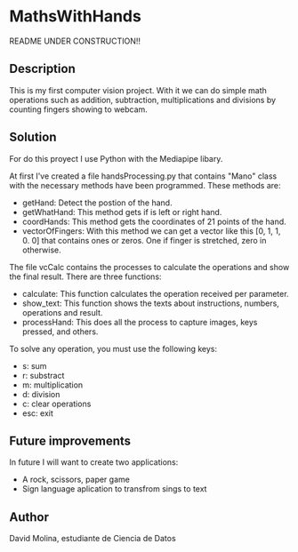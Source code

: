 # MathsWithHands

README UNDER CONSTRUCTION!!


## Description
This is my first computer vision project. With it we can do simple math operations such as addition, subtraction, multiplications and divisions by counting fingers showing to webcam.

## Solution
For do this proyect I use Python with the Mediapipe libary.  

At first I've created a file handsProcessing.py that contains "Mano" class with the necessary methods have been programmed. These methods are:  
-  getHand: Detect the postion of the hand.  
-  getWhatHand: This method gets if is left or right hand.  
-  coordHands: This method gets the coordinates of 21 points of the hand.
-  vectorOfFingers: With this method we can get a vector like this [0, 1, 1, 0. 0] that contains ones or zeros. One if finger is stretched, zero in otherwise.

  

The file vcCalc contains the processes to calculate the operations and show the final result. There are three functions:  
- calculate: This function calculates the operation received per parameter.
- show_text: This function shows the texts about instructions, numbers, operations and result.
- processHand: This does all the process to capture images, keys pressed, and others.

To solve any operation, you must use the following keys:
- s: sum
- r: substract
- m: multiplication
- d: division
- c: clear operations
- esc: exit

## Future improvements
In future I will want to create two applications:
- A rock, scissors, paper game
- Sign language aplication to transfrom sings to text

## Author
David Molina, estudiante de Ciencia de Datos 

